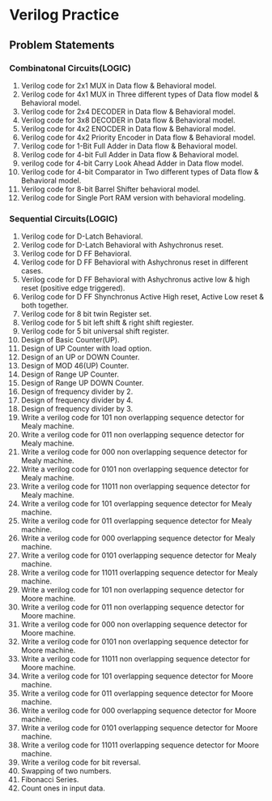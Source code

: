 # Verilog Practice
## Problem Statements
### Combinatonal Circuits(LOGIC)
1. Verilog code for 2x1 MUX in Data flow & Behavioral model.
2. Verilog code for 4x1 MUX in Three different types of Data flow model & Behavioral model.
3. Verilog code for 2x4 DECODER in Data flow & Behavioral model.
4. Verilog code for 3x8 DECODER in Data flow & Behavioral model.
5. Verilog code for 4x2 ENOCDER in Data flow & Behavioral model.
6. Verilog code for 4x2 Priority Encoder in Data flow & Behavioral model.
7. Verilog code for 1-Bit Full Adder in Data flow & Behavioral model.
8. Verilog code for 4-bit Full Adder in Data flow & Behavioral model.
9. verilog code for 4-bit Carry Look Ahead Adder in Data flow model.
10. Verilog code for 4-bit Comparator in Two different types of Data flow & Behavioral model.
11. Verilog code for 8-bit Barrel Shifter behavioral model.
12. Verilog code for Single Port RAM version with behavioral modeling.
### Sequential Circuits(LOGIC)
1. Verilog code for D-Latch Behavioral.
2. Verilog code for D-Latch Behavioral with Ashychronus reset.
3. Verilog code for D FF Behavioral.
4. Verilog code for D FF Behavioral with Ashychronus reset in different cases.
5. Verilog code for D FF Behavioral with Ashychronus active low & high reset (positive edge triggered).
6. Verilog code for D FF Shynchronus Active High reset, Active Low reset & both together.
7. Verilog code for 8 bit twin Register set.
8. Verilog code for 5 bit left shift & right shift regiester.
9. Verilog code for 5 bit universal shift register.
10. Design of Basic Counter(UP).
11. Design of UP Counter with load option.
12. Design of an UP or DOWN Counter.
13. Design of MOD 46(UP) Counter.
14. Design of Range UP Counter.
15. Design of Range UP DOWN Counter.
16. Design of frequency divider by 2.
17. Design of frequency divider by 4.
18. Design of frequency divider by 3.
19. Write a verilog code for 101 non overlapping sequence detector for Mealy machine.
20. Write a verilog code for 011 non overlapping sequence detector for Mealy machine.
21. Write a verilog code for 000 non overlapping sequence detector for Mealy machine.
22. Write a verilog code for 0101 non overlapping sequence detector for Mealy machine.
23. Write a verilog code for 11011 non overlapping sequence detector for Mealy machine.
24. Write a verilog code for 101 overlapping sequence detector for Mealy machine.
25. Write a verilog code for 011 overlapping sequence detector for Mealy machine.
26. Write a verilog code for 000 overlapping sequence detector for Mealy machine.
27. Write a verilog code for 0101 overlapping sequence detector for Mealy machine.
28. Write a verilog code for 11011 overlapping sequence detector for Mealy machine.
29. Write a verilog code for 101 non overlapping sequence detector for Moore machine.
20. Write a verilog code for 011 non overlapping sequence detector for Moore machine.
21. Write a verilog code for 000 non overlapping sequence detector for Moore machine.
22. Write a verilog code for 0101 non overlapping sequence detector for Moore machine.
23. Write a verilog code for 11011 non overlapping sequence detector for Moore machine.
24. Write a verilog code for 101 overlapping sequence detector for Moore machine.
25. Write a verilog code for 011 overlapping sequence detector for Moore machine.
26. Write a verilog code for 000 overlapping sequence detector for Moore machine.
27. Write a verilog code for 0101 overlapping sequence detector for Moore machine.
28. Write a verilog code for 11011 overlapping sequence detector for Moore machine.
30. Write a verilog code for bit reversal.
31. Swapping of two numbers.
32. Fibonacci Series.
33. Count ones in input data.
